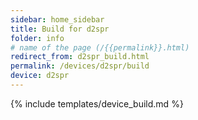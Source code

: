 ```yaml
---
sidebar: home_sidebar
title: Build for d2spr
folder: info
# name of the page (/{{permalink}}.html)
redirect_from: d2spr_build.html
permalink: /devices/d2spr/build
device: d2spr
---
```

{% include templates/device_build.md %}
